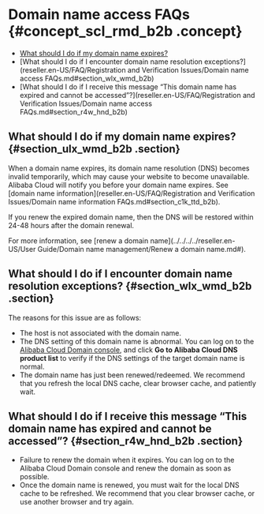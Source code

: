 # Domain name access FAQs {#concept_scl_rmd_b2b .concept}

-   [What should I do if my domain name expires?](#section_ulx_wmd_b2b)
-   [What should I do if I encounter domain name resolution exceptions?](reseller.en-US/FAQ/Registration and Verification Issues/Domain name access FAQs.md#section_wlx_wmd_b2b)
-   [What should I do if I receive this message “This domain name has expired and cannot be accessed”?](reseller.en-US/FAQ/Registration and Verification Issues/Domain name access FAQs.md#section_r4w_hnd_b2b)

## What should I do if my domain name expires? {#section_ulx_wmd_b2b .section}

When a domain name expires, its domain name resolution \(DNS\) becomes invalid temporarily, which may cause your website to become unavailable. Alibaba Cloud will notify you before your domain name expires. See [domain name information](reseller.en-US/FAQ/Registration and Verification Issues/Domain name information FAQs.md#section_c1k_ttd_b2b).

If you renew the expired domain name, then the DNS will be restored within 24-48 hours after the domain renewal.

For more information, see [renew a domain name](../../../../reseller.en-US/User Guide/Domain name management/Renew a domain name.md#).

## What should I do if I encounter domain name resolution exceptions? {#section_wlx_wmd_b2b .section}

The reasons for this issue are as follows:

-   The host is not associated with the domain name.
-   The DNS setting of this domain name is abnormal. You can log on to the [Alibaba Cloud Domain console](https://partners-intl.console.aliyun.com/#/domain), and click **Go to Alibaba Cloud DNS product list** to verify if the DNS settings of the target domain name is normal.
-   The domain name has just been renewed/redeemed. We recommend that you refresh the local DNS cache, clear browser cache, and patiently wait.

## What should I do if I receive this message “This domain name has expired and cannot be accessed”? {#section_r4w_hnd_b2b .section}

-   Failure to renew the domain when it expires. You can log on to the Alibaba Cloud Domain console and renew the domain as soon as possible.
-   Once the domain name is renewed, you must wait for the local DNS cache to be refreshed. We recommend that you clear browser cache, or use another browser and try again.

